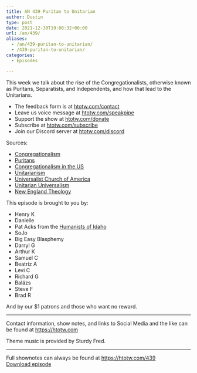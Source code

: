 ```yaml
---
title: AN 439 Puritan to Unitarian
author: Dustin
type: post
date: 2021-12-30T19:08:32+00:00
url: /an/439/
aliases:
  - /an/439-puritan-to-unitarian/
  - /439-puritan-to-unitarian/
categories:
  - Episodes

---
```

<div id="buzzsprout-player-10552670"></div><script src="https://www.buzzsprout.com/1983601/10552670-439-puritan-to-unitarian.js?container_id=buzzsprout-player-10552670&player=small" type="text/javascript" charset="utf-8"></script>

This week we talk about the rise of the Congregationalists, otherwise known as Puritans, Separatists, and Independents, and how that lead to the Unitarians.

<!--more-->

 * The feedback form is at [htotw.com/contact][1]
 * Leave us voice message at [htotw.com/speakpipe][2]
 * Support the show at [htotw.com/donate][3]
 * Subscribe at [htotw.com/subscribe][4]
 * Join our Discord server at [htotw.com/discord][5]

Sources:

  * [Congregationalism][6]
  * [Puritans][7]
  * [Congregationalism in the US][8]
  * [Unitarianism][9]
  * [Universalist Church of America][10]
  * [Unitarian Universalism][11]
  * [New England Theology][12]

This episode is brought to you by:

  * Henry K
  * Danielle
  * Pat Acks from the [Humanists of Idaho][13]
  * SoJo
  * Big Easy Blasphemy
  * Darryl G
  * Arthur K
  * Samuel C
  * Beatriz A
  * Levi C
  * Richard G
  * Balázs
  * Steve F
  * Brad R

And by our $1 patrons and those who want no reward.

* * *

Contact information, show notes, and links to Social Media and the like can be found at <https://htotw.com>

Theme music is provided by Sturdy Fred.

* * *

Full shownotes can always be found at <https://htotw.com/439>  
[Download episode][14]

 [1]: https://htotw.com/contact
 [2]: https://htotw.com/speakpike
 [3]: https://htotw.com/donate
 [4]: https://htotw.com/subscribe
 [5]: https://htotw.com/discord
 [6]: https://en.wikipedia.org/wiki/Congregational_church
 [7]: https://en.wikipedia.org/wiki/Puritans
 [8]: https://en.wikipedia.org/wiki/Congregationalism_in_the_United_States
 [9]: https://en.wikipedia.org/wiki/Unitarianism
 [10]: https://en.wikipedia.org/wiki/Universalist_Church_of_America
 [11]: https://en.wikipedia.org/wiki/Unitarian_Universalism
 [12]: https://en.wikipedia.org/wiki/New_England_theology#New_Divinity
 [13]: https://www.humanistsofidaho.org/
 [14]: https://dts.podtrac.com/redirect.mp3/cdn.nomads.studio/file/nsp-media/atheist_nomads_439.mp3